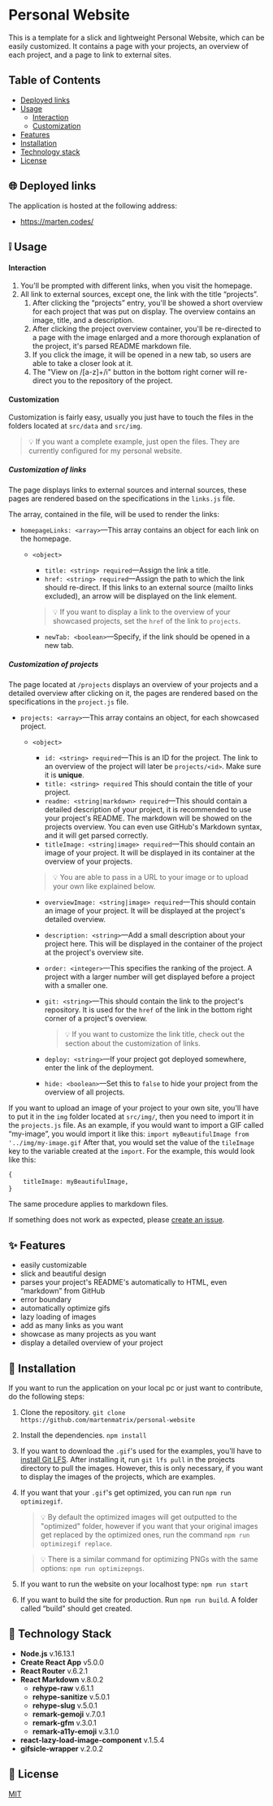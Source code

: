 # Personal Website

This is a template for a slick and lightweight Personal Website, which can be easily customized.
It contains a page with your projects, an overview of each project, and a page to link to external sites. 
	
## Table of Contents
- [Deployed links](#globe_with_meridians-deployed-links)
- [Usage](#grey_exclamation-usage)
	- [Interaction](#interaction)
	- [Customization](#customization)
- [Features](#sparkles-features)
- [Installation](#wrench-installation)
- [Technology stack](#blue_book-technology-stack)
- [License](#scroll-license)

## :globe_with_meridians: Deployed links
The application is hosted at the following address:

- https://marten.codes/

## :grey_exclamation: Usage
#### Interaction
1. You'll be prompted with different links, when you visit the homepage.
2. All link to external sources, except one, the link with the title “projects”.
	1. After clicking the “projects” entry, you'll be showed a short overview for each project that was put on display. The overview contains an image, title, and a description.
	2. After clicking the project overview container, you'll be re-directed to a page with the image enlarged and a more thorough explanation of the project, it's parsed README markdown file.
	3. If you click the image, it will be opened in a new tab, so users are able to take a closer look at it.
	4. The "View on /[a-z]+/i" button in the bottom right corner will re-direct you to the repository of the project.
#### Customization
Customization is fairly easy, usually you just have to touch the files in the folders located at `src/data` and `src/img`.

> :bulb: If you want a complete example, just open the files. They are currently configured for my personal website.

##### Customization of links
The page displays links to external sources and internal sources, these pages are rendered based on the specifications in the `links.js` file. 

The array, contained in the file, will be used to render the links:
- `homepageLinks: <array>`—This array contains an object for each link on the homepage.
	- `<object>`
		- `title: <string> required`—Assign the link a title.
		- `href: <string> required`—Assign the path to which the link should re-direct. If this links to an external source (mailto links excluded), an arrow will be displayed on the link element.
		> :bulb: If you want to display a link to the overview of your showcased projects, set the `href` of the link to `projects`.

		- `newTab: <boolean>`—Specify, if the link should be opened in a new tab.

##### Customization of projects
The page located at `/projects` displays an overview of your projects and a detailed overview after clicking on it, the pages are rendered based on the specifications in the `project.js` file.

- `projects: <array>`—This array contains an object, for each showcased project.
	- `<object>`
		- `id: <string> required`—This is an ID for the project. The link to an overview of the project will later be `projects/<id>`. Make sure it is **unique**.
		- `title: <string> required` This should contain the title of your project.
		- `readme: <string|markdown> required`—This should contain a detailed description of your project, it is recommended to use your project's README. The markdown will be showed on the projects overview. You can even use GitHub's Markdown syntax, and it will get parsed correctly.
		- `titleImage: <string|image> required`—This should contain an image of your project. It will be displayed in its container at the overview of your projects.
		> :bulb: You are able to pass in a URL to your image or to upload your own like explained below.
		
		- `overviewImage: <string|image> required`—This should contain an image of your project. It will be displayed at the project's detailed overview.
		- `description: <string>`—Add a small description about your project here. This will be displayed in the container of the project at the project's overview site.
		- `order: <integer>`—This specifies the ranking of the project. A project with a larger number will get displayed before a project with a smaller one.
		- `git: <string>`—This should contain the link to the project's repository. It is used for the `href` of the link in the bottom right corner of a project's overview.
			>:bulb: If you want to customize the link title, check out the section about the customization of links.
			
		- `deploy: <string>`—If your project got deployed somewhere, enter the link of the deployment.
		- `hide: <boolean>`—Set this to `false` to hide your project from the overview of all projects.

If you want to upload an image of your project to your own site, you'll have to put it in the `img` folder located at `src/img/`, then you need to import it in the `projects.js` file.
As an example, if you would want to import a GIF called “my-image”, you would import it like this: 
`import myBeautifulImage from '../img/my-image.gif`
After that, you would set the value of the `tileImage` key to the variable created at the `import`.
For the example, this would look like this:
```
{
	titleImage: myBeautifulImage,
}
```
The same procedure applies to markdown files.

If something does not work as expected, please [create an issue](https://github.com/martenmatrix/personal-website/issues/new).

## :sparkles: Features
- easily customizable
- slick and beautiful design
- parses your project's README's automatically to HTML, even “markdown” from GitHub
- error boundary
- automatically optimize gifs
- lazy loading of images
- add as many links as you want
- showcase as many projects as you want
- display a detailed overview of your project

##  :wrench: Installation

If you want to run the application on your local pc or just want to contribute, do the following steps:

1. Clone the repository.
	`git clone https://github.com/martenmatrix/personal-website`

2. Install the dependencies.
	`npm install`

3. If you want to download the `.gif`'s used for the examples, you'll have to [install Git LFS](https://git-lfs.github.com/). After installing it, run `git lfs pull` in the projects directory to pull the images. However, this is only necessary, if you want to display the images of the projects, which are examples.

4. If you want that your `.gif`'s get optimized, you can run `npm run optimizegif`.
	> :bulb: By default the optimized images will get outputted to the "optimized" folder, however if you want that your original images get replaced by the optimized ones, run the command `npm run optimizegif replace`.

	> :bulb: There is a similar command for optimizing PNGs with the same options: `npm run optimizepngs`.

5. If you want to run the website on your localhost type: 
	`npm run start`

6. If you want to build the site for production. Run `npm run build`. A folder called “build” should get created.

## :blue_book: Technology Stack
- **Node.js** v.16.13.1
- **Create React App** v5.0.0
- **React Router** v.6.2.1
- **React Markdown** v.8.0.2
	- **rehype-raw** v.6.1.1
	- **rehype-sanitize** v.5.0.1
	- **rehype-slug** v.5.0.1
	- **remark-gemoji** v.7.0.1
	- **remark-gfm** v.3.0.1
	- **remark-a11y-emoji** v.3.1.0
- **react-lazy-load-image-component** v.1.5.4
- **gifsicle-wrapper** v.2.0.2

## :scroll: License
[MIT](https://github.com/martenmatrix/personal-website/blob/master/LICENSE)
